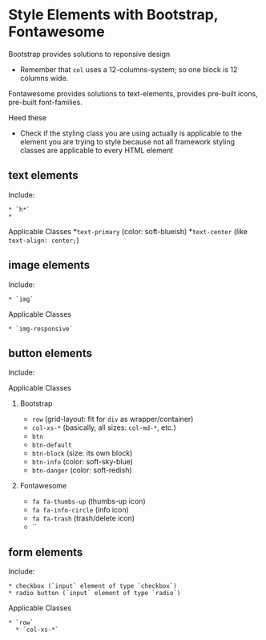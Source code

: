# Style Elements with Bootstrap, Fontawesome

Bootstrap provides solutions to reponsive design

- Remember that `col` uses a 12-columns-system; so one block is 12 columns wide.

Fontawesome provides solutions to text-elements, provides pre-built icons, pre-built font-families.

Heed these

- Check if the styling class you are using actually is applicable to the element you are trying to style because not all framework styling classes are applicable to every HTML element

## text elements

Include:

    * `h*`
    *

Applicable Classes
    *`text-primary` (color: soft-blueish)
    *`text-center` (like `text-align: center;`)

## image elements

Include:

    * `img`

Applicable Classes

    * `img-responsive`

## button elements

Include:

Applicable Classes

1. Bootstrap
    - `row` (grid-layout: fit for `div` as wrapper/container)
    - `col-xs-*` (basically, all sizes: `col-md-*`, etc.)
    - `btn`
    - `btn-default`
    - `btn-block` (size: its own block)
    - `btn-info` (color: soft-sky-blue)
    - `btn-danger` (color: soft-redish)

2. Fontawesome

    - `fa fa-thumbs-up` (thumbs-up icon)
    - `fa fa-info-circle` (info icon)
    - `fa fa-trash` (trash/delete icon)
    - ``

## form elements

Include:

    * checkbox (`input` element of type `checkbox`)
    * radio button (`input` element of type `radio`)

Applicable Classes

    * `row`
      * `col-xs-*`
